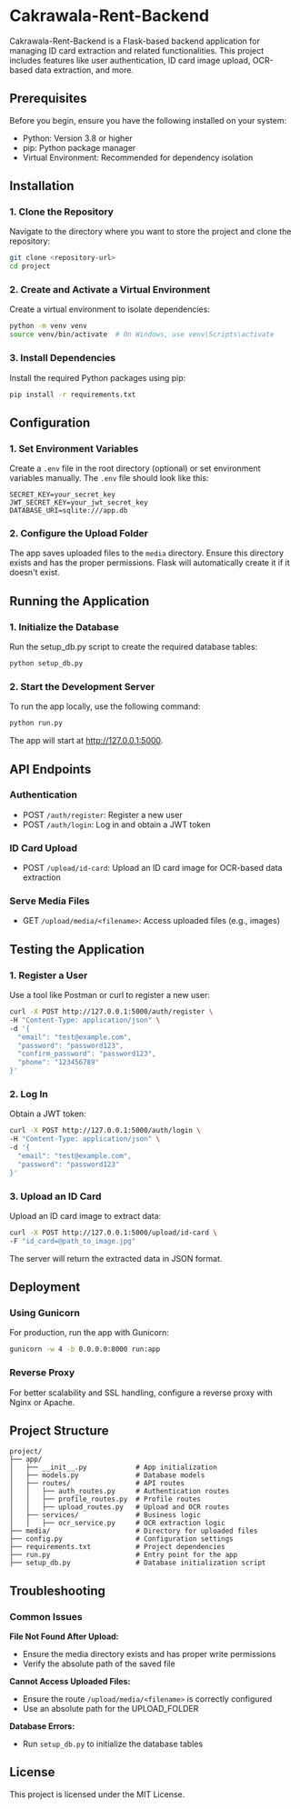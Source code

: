 # Cakrawala-Rent-Backend

Cakrawala-Rent-Backend is a Flask-based backend application for managing ID card extraction and related functionalities. This project includes features like user authentication, ID card image upload, OCR-based data extraction, and more.

## Prerequisites

Before you begin, ensure you have the following installed on your system:

* Python: Version 3.8 or higher
* pip: Python package manager
* Virtual Environment: Recommended for dependency isolation

## Installation

### 1. Clone the Repository

Navigate to the directory where you want to store the project and clone the repository:

```bash
git clone <repository-url>
cd project
```

### 2. Create and Activate a Virtual Environment

Create a virtual environment to isolate dependencies:

```bash
python -m venv venv
source venv/bin/activate  # On Windows, use venv\Scripts\activate
```

### 3. Install Dependencies

Install the required Python packages using pip:

```bash
pip install -r requirements.txt
```

## Configuration

### 1. Set Environment Variables

Create a `.env` file in the root directory (optional) or set environment variables manually. The `.env` file should look like this:

```env
SECRET_KEY=your_secret_key
JWT_SECRET_KEY=your_jwt_secret_key
DATABASE_URI=sqlite:///app.db
```

### 2. Configure the Upload Folder

The app saves uploaded files to the `media` directory. Ensure this directory exists and has the proper permissions. Flask will automatically create it if it doesn't exist.

## Running the Application

### 1. Initialize the Database

Run the setup_db.py script to create the required database tables:

```bash
python setup_db.py
```

### 2. Start the Development Server

To run the app locally, use the following command:

```bash
python run.py
```

The app will start at http://127.0.0.1:5000.

## API Endpoints

### Authentication
* POST `/auth/register`: Register a new user
* POST `/auth/login`: Log in and obtain a JWT token

### ID Card Upload
* POST `/upload/id-card`: Upload an ID card image for OCR-based data extraction

### Serve Media Files
* GET `/upload/media/<filename>`: Access uploaded files (e.g., images)

## Testing the Application

### 1. Register a User

Use a tool like Postman or curl to register a new user:

```bash
curl -X POST http://127.0.0.1:5000/auth/register \
-H "Content-Type: application/json" \
-d '{
  "email": "test@example.com",
  "password": "password123",
  "confirm_password": "password123",
  "phone": "123456789"
}'
```

### 2. Log In

Obtain a JWT token:

```bash
curl -X POST http://127.0.0.1:5000/auth/login \
-H "Content-Type: application/json" \
-d '{
  "email": "test@example.com",
  "password": "password123"
}'
```

### 3. Upload an ID Card

Upload an ID card image to extract data:

```bash
curl -X POST http://127.0.0.1:5000/upload/id-card \
-F "id_card=@path_to_image.jpg"
```

The server will return the extracted data in JSON format.

## Deployment

### Using Gunicorn

For production, run the app with Gunicorn:

```bash
gunicorn -w 4 -b 0.0.0.0:8000 run:app
```

### Reverse Proxy

For better scalability and SSL handling, configure a reverse proxy with Nginx or Apache.

## Project Structure

```
project/
├── app/
│   ├── __init__.py            # App initialization
│   ├── models.py              # Database models
│   ├── routes/                # API routes
│   │   ├── auth_routes.py     # Authentication routes
│   │   ├── profile_routes.py  # Profile routes
│   │   ├── upload_routes.py   # Upload and OCR routes
│   ├── services/              # Business logic
│   │   ├── ocr_service.py     # OCR extraction logic
├── media/                     # Directory for uploaded files
├── config.py                  # Configuration settings
├── requirements.txt           # Project dependencies
├── run.py                     # Entry point for the app
├── setup_db.py                # Database initialization script
```

## Troubleshooting

### Common Issues

**File Not Found After Upload:**
* Ensure the media directory exists and has proper write permissions
* Verify the absolute path of the saved file

**Cannot Access Uploaded Files:**
* Ensure the route `/upload/media/<filename>` is correctly configured
* Use an absolute path for the UPLOAD_FOLDER

**Database Errors:**
* Run `setup_db.py` to initialize the database tables

## License

This project is licensed under the MIT License.